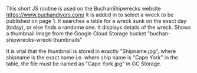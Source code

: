 This short JS routine is used on the BuchanShipwrecks website https://www.buchandivers.com/ it is added in to select a wreck to be published on page 1.
It searches a table for a wreck sunk on the exact day (today), or else finds a randome one.
It displays details of the wreck.  Shows a thumbnail image from the Google Cloud Storage bucket "buchan-shipwrecks-wreck-thumbnails"

It is vital that the thumbnail is stored in exactly "Shipname.jpg", where shipname is the exact name i.e. where ship name is "Cape York" in the table,
the file must be named as "Cape York.jpg" in GC Storage.
